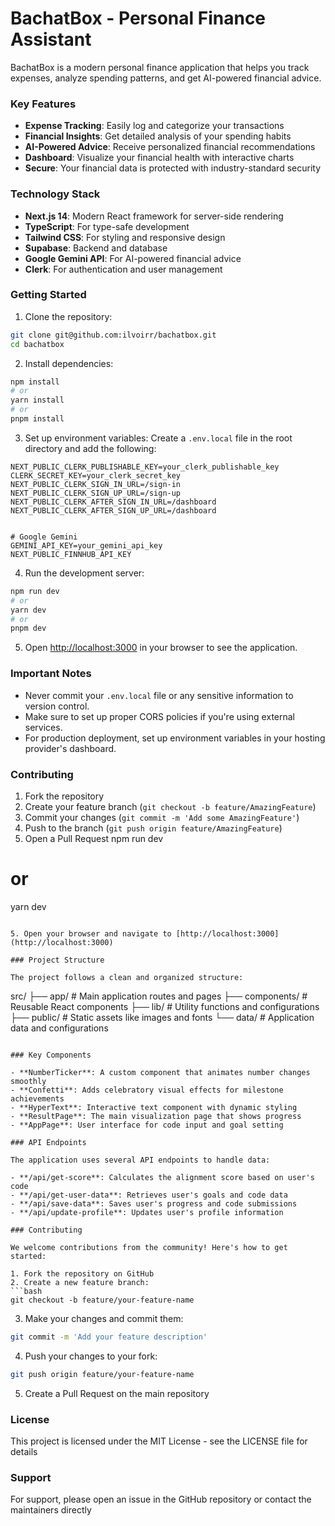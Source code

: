 # BachatBox - Personal Finance Assistant

BachatBox is a modern personal finance application that helps you track expenses, analyze spending patterns, and get AI-powered financial advice.

### Key Features

- **Expense Tracking**: Easily log and categorize your transactions
- **Financial Insights**: Get detailed analysis of your spending habits
- **AI-Powered Advice**: Receive personalized financial recommendations
- **Dashboard**: Visualize your financial health with interactive charts
- **Secure**: Your financial data is protected with industry-standard security

### Technology Stack

- **Next.js 14**: Modern React framework for server-side rendering
- **TypeScript**: For type-safe development
- **Tailwind CSS**: For styling and responsive design
- **Supabase**: Backend and database
- **Google Gemini API**: For AI-powered financial advice
- **Clerk**: For authentication and user management

### Getting Started

1. Clone the repository:
```bash
git clone git@github.com:ilvoirr/bachatbox.git
cd bachatbox
```

2. Install dependencies:
```bash
npm install
# or
yarn install
# or
pnpm install
```

3. Set up environment variables:
Create a `.env.local` file in the root directory and add the following:
```
NEXT_PUBLIC_CLERK_PUBLISHABLE_KEY=your_clerk_publishable_key
CLERK_SECRET_KEY=your_clerk_secret_key
NEXT_PUBLIC_CLERK_SIGN_IN_URL=/sign-in
NEXT_PUBLIC_CLERK_SIGN_UP_URL=/sign-up
NEXT_PUBLIC_CLERK_AFTER_SIGN_IN_URL=/dashboard
NEXT_PUBLIC_CLERK_AFTER_SIGN_UP_URL=/dashboard


# Google Gemini
GEMINI_API_KEY=your_gemini_api_key
NEXT_PUBLIC_FINNHUB_API_KEY

```

4. Run the development server:
```bash
npm run dev
# or
yarn dev
# or
pnpm dev
```

5. Open [http://localhost:3000](http://localhost:3000) in your browser to see the application.

### Important Notes
- Never commit your `.env.local` file or any sensitive information to version control.
- Make sure to set up proper CORS policies if you're using external services.
- For production deployment, set up environment variables in your hosting provider's dashboard.

### Contributing

1. Fork the repository
2. Create your feature branch (`git checkout -b feature/AmazingFeature`)
3. Commit your changes (`git commit -m 'Add some AmazingFeature'`)
4. Push to the branch (`git push origin feature/AmazingFeature`)
5. Open a Pull Request
npm run dev
# or
yarn dev
```

5. Open your browser and navigate to [http://localhost:3000](http://localhost:3000)

### Project Structure

The project follows a clean and organized structure:

```
src/
├── app/              # Main application routes and pages
├── components/       # Reusable React components
├── lib/             # Utility functions and configurations
├── public/          # Static assets like images and fonts
└── data/            # Application data and configurations
```

### Key Components

- **NumberTicker**: A custom component that animates number changes smoothly
- **Confetti**: Adds celebratory visual effects for milestone achievements
- **HyperText**: Interactive text component with dynamic styling
- **ResultPage**: The main visualization page that shows progress
- **AppPage**: User interface for code input and goal setting

### API Endpoints

The application uses several API endpoints to handle data:

- **/api/get-score**: Calculates the alignment score based on user's code
- **/api/get-user-data**: Retrieves user's goals and code data
- **/api/save-data**: Saves user's progress and code submissions
- **/api/update-profile**: Updates user's profile information

### Contributing

We welcome contributions from the community! Here's how to get started:

1. Fork the repository on GitHub
2. Create a new feature branch:
```bash
git checkout -b feature/your-feature-name
```
3. Make your changes and commit them:
```bash
git commit -m 'Add your feature description'
```
4. Push your changes to your fork:
```bash
git push origin feature/your-feature-name
```
5. Create a Pull Request on the main repository

### License

This project is licensed under the MIT License - see the LICENSE file for details

### Support

For support, please open an issue in the GitHub repository or contact the maintainers directly

